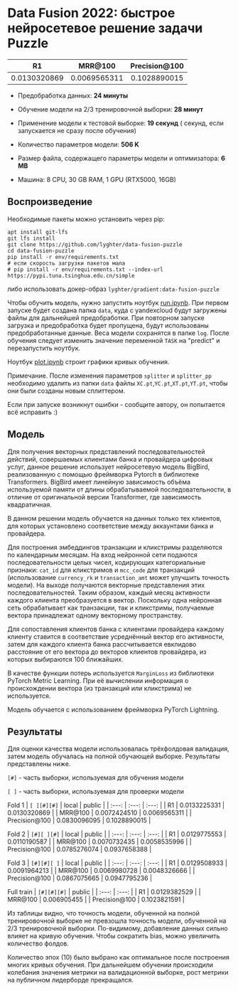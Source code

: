 # Data Fusion 2022: быстрое нейросетевое решение задачи Puzzle

| R1 | MRR@100 | Precision@100 |
| :---: | :---: | :---: |
| 0.0130320869 | 0.0069565311 | 0.1028890015 |

* Предобработка данных: **24 минуты**
* Обучение модели на 2/3 тренировочной выборки: **28 минут**
* Применение модели к тестовой выборке: **19 секунд** ( секунд, если запускается не сразу после обучения)

* Количество параметров модели: **506 K**

* Размер файла, содержащего параметры модели и оптимизатора: **6 MB**

* Машина: 8 CPU, 30 GB RAM, 1 GPU (RTX5000, 16GB) 


## Воспроизведение

Необходимые пакеты можно установить через pip:
```
apt install git-lfs
git lfs install
git clone https://github.com/lyghter/data-fusion-puzzle
cd data-fusion-puzzle
pip install -r env/requirements.txt
# eсли скорость загрузки пакетов мала
# pip install -r env/requirements.txt --index-url https://pypi.tuna.tsinghua.edu.cn/simple
```
либо использовать докер-образ `lyghter/gradient:data-fusion-puzzle`

Чтобы обучить модель, нужно запустить ноутбук [run.ipynb](ipynb/run.ipynb). При первом запуске будет создана папка `data`, куда с yandexcloud будут загружены файлы для дальнейшей предобработки. При повторном запуске загрузка и предобработка будет пропущена, будут использованы предобработанные данные. Веса модели сохранятся в папке `log`. После обучения следует изменить значение переменной `TASK` на "predict" и перезапустить ноутбук.

Ноутбук [plot.ipynb](ipynb/plot.ipynb) строит графики кривых обучения.

Примечание. После изменения параметров `splitter` и `splitter_pp` необходимо удалить из папки `data` файлы `XC.pt`,`YC.pt`,`XT.pt`,`YT.pt`, чтобы они были созданы новым сплиттером.

Если при запуске возникнут ошибки - сообщите автору, он попытается всё исправить :)

## Модель

Для получения векторных представлений последовательностей действий, совершаемых клиентами банка и провайдера цифровых услуг, данное решение использует нейросетевую модель BigBird, реализованную с помощью фреймворка Pytorch в библиотеке Transformers. BigBird имеет линейную зависимость объёма используемой памяти от длины обрабатываемой последовательности, в отличие от оригинальной версии Transformer, где зависимость квадратичная.

В данном решении модель обучается на данных только тех клиентов, для которых установлено соответствие между аккаунтами банка и провайдера.

Для построения эмбеддингов транзакции и кликстримы разделяются по календарным месяцам. На вход нейронной сети подаются последовательности целых чисел, кодирующих категориальные признаки: `cat_id` для кликстримов и `mcc_code` для транзакций (использование `currency_rk` и `transaction_amt` может улучшить точность модели). На выходе получаются векторные представления этих последовательностей. Таким образом, каждый месяц активности каждого клиента преобразуется в вектор. Поскольку одна нейронная сеть обрабатывает как транзакции, так и кликстримы, получаемые вектора принадлежат одному векторному пространству. 

Для сопоставления клиентов банка с клиентами провайдера каждому клиенту ставится в соответствие усреднённый вектор его активности, затем для каждого клиента банка рассчитывается евклидово расстояние от его вектора до векторов клиентов провайдера, из которых выбираются 100 ближайших.

В качестве функции потерь используется `MarginLoss` из библиотеки PyTorch Metric Learning. При её вычислении информация о происхождении вектора (из транзакций или кликстрима) не используется. 

Модель обучается с использованием фреймворка PyTorch Lightning.

## Результаты

Для оценки качества модели использовалась трёхфолдовая валидация, затем модель обучалась на полной обучающей выборке. Результаты представлены ниже. 

`[#]` - часть выборки, используемая для обучения модели

`[ ]` - часть выборки, используемая для проверки модели
		
Fold 1
| `[ ][#][#]` | local | public |
| :---: | :---: | :---: |
| R1 | 0.0133225331 | 0.0130320869 |
| MRR@100 | 0.0072424510 | 0.0069565311 |
| Precision@100 | 0.0830096095 | 0.1028890015 |

Fold 2
| `[#][ ][#]` | local | public |
| :---: | :---: | :---: |
| R1 | 0.0129775553 | 0.0110190587 |
| MRR@100 | 0.0070732435 | 0.0058535996 |
| Precision@100 | 0.0785276074 | 0.0937658388 |

Fold 3
| `[#][#][ ]` | local | public |
| :---: | :---: | :---: |
| R1 | 0.0129508933 | 0.0091964213 |
| MRR@100 | 0.0069980728 | 0.0048326666 |
| Precision@100 | 0.0867075665 | 0.0947795236 |
		
Full train
| `[#][#][#]`  | public |
| :---: | :---: |
| R1 | 0.0129382529 |
| MRR@100 | 0.006905455 |
| Precision@100 | 0.1023821591 |

Из таблицы видно, что точность модели, обученной на полной тренировочной выборке не превзошла точность модели, обученной на 2/3 тренировочной выборки. По-видимому, добавление данных сильно влияет на кривую обучения. Чтобы сократить bias, можно увеличить количество фолдов.

Количество эпох (10) было выбрано как оптимальное после построения многих кривых обучения. При дальнейшем обучении происходили колебания значения метрики на валидационной выборке, рост метрики на публичном лидерборде прекращался.









